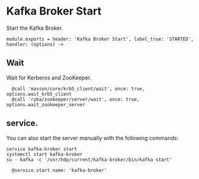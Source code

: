 
# Kafka Broker Start

Start the Kafka Broker.

    module.exports = header: 'Kafka Broker Start', label_true: 'STARTED', handler: (options) ->

## Wait

Wait for Kerberos and ZooKeeper.

      @call 'masson/core/krb5_client/wait', once: true, options.wait_krb5_client
      @call 'ryba/zookeeper/server/wait', once: true, options.wait_zookeeper_server

## service.

You can also start the server manually with the following commands:

```
service kafka-broker start
systemctl start kafka-broker
su - kafka -c '/usr/hdp/current/kafka-broker/bin/kafka start'
```

      @service.start name: 'kafka-broker'
